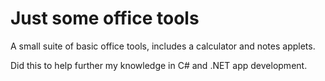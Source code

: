# Just some office tools
A small suite of basic office tools, includes a calculator and notes applets. 

Did this to help further my knowledge in C# and .NET app development.
